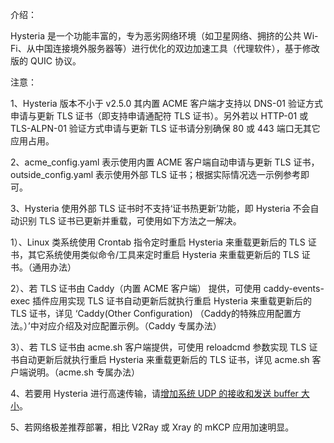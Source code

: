 介绍：

Hysteria 是一个功能丰富的，专为恶劣网络环境（如卫星网络、拥挤的公共 Wi-Fi、从中国连接境外服务器等）进行优化的双边加速工具（代理软件），基于修改版的 QUIC 协议。

注意：

1、Hysteria 版本不小于 v2.5.0 其内置 ACME 客户端才支持以 DNS-01 验证方式申请与更新 TLS 证书（即支持申请通配符 TLS 证书）。另外若以 HTTP-01 或 TLS-ALPN-01 验证方式申请与更新 TLS 证书请分别确保 80 或 443 端口无其它应用占用。

2、acme_config.yaml 表示使用内置 ACME 客户端自动申请与更新 TLS 证书，outside_config.yaml 表示使用外部 TLS 证书；根据实际情况选一示例参考即可。

3、Hysteria 使用外部 TLS 证书时不支持‘证书热更新’功能，即 Hysteria 不会自动识别 TLS 证书已更新并重载，可使用如下方法之一解决。

1）、Linux 类系统使用 Crontab 指令定时重启 Hysteria 来重载更新后的 TLS 证书，其它系统使用类似命令/工具来定时重启 Hysteria 来重载更新后的 TLS 证书。（通用办法）

2）、若 TLS 证书由 Caddy（内置 ACME 客户端） 提供，可使用 caddy-events-exec 插件应用实现 TLS 证书自动更新后就执行重启 Hysteria 来重载更新后的 TLS 证书，详见 ‘Caddy(Other Configuration) （Caddy的特殊应用配置方法。）’中对应介绍及对应配置示例。（Caddy 专属办法）

3）、若 TLS 证书由 acme.sh 客户端提供，可使用 reloadcmd 参数实现 TLS 证书自动更新后就执行重启 Hysteria 来重载更新后的 TLS 证书，详见 acme.sh 客户端说明。（acme.sh 专属办法）

4、若要用 Hysteria 进行高速传输，请[增加系统 UDP 的接收和发送 buffer 大小](https://hysteria.network/zh/docs/advanced/Performance/)。

5、若网络极差推荐部署，相比 V2Ray 或 Xray 的 mKCP 应用加速明显。
